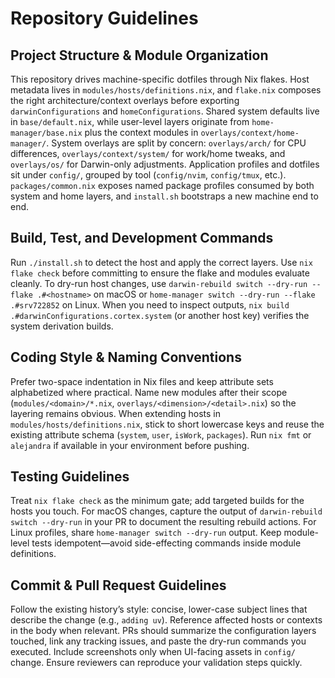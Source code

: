 # Repository Guidelines

## Project Structure & Module Organization
This repository drives machine-specific dotfiles through Nix flakes. Host metadata lives in `modules/hosts/definitions.nix`, and `flake.nix` composes the right architecture/context overlays before exporting `darwinConfigurations` and `homeConfigurations`. Shared system defaults live in `base/default.nix`, while user-level layers originate from `home-manager/base.nix` plus the context modules in `overlays/context/home-manager/`. System overlays are split by concern: `overlays/arch/` for CPU differences, `overlays/context/system/` for work/home tweaks, and `overlays/os/` for Darwin-only adjustments. Application profiles and dotfiles sit under `config/`, grouped by tool (`config/nvim`, `config/tmux`, etc.). `packages/common.nix` exposes named package profiles consumed by both system and home layers, and `install.sh` bootstraps a new machine end to end.

## Build, Test, and Development Commands
Run `./install.sh` to detect the host and apply the correct layers. Use `nix flake check` before committing to ensure the flake and modules evaluate cleanly. To dry-run host changes, use `darwin-rebuild switch --dry-run --flake .#<hostname>` on macOS or `home-manager switch --dry-run --flake .#srv722852` on Linux. When you need to inspect outputs, `nix build .#darwinConfigurations.cortex.system` (or another host key) verifies the system derivation builds.

## Coding Style & Naming Conventions
Prefer two-space indentation in Nix files and keep attribute sets alphabetized where practical. Name new modules after their scope (`modules/<domain>/*.nix`, `overlays/<dimension>/<detail>.nix`) so the layering remains obvious. When extending hosts in `modules/hosts/definitions.nix`, stick to short lowercase keys and reuse the existing attribute schema (`system`, `user`, `isWork`, `packages`). Run `nix fmt` or `alejandra` if available in your environment before pushing.

## Testing Guidelines
Treat `nix flake check` as the minimum gate; add targeted builds for the hosts you touch. For macOS changes, capture the output of `darwin-rebuild switch --dry-run` in your PR to document the resulting rebuild actions. For Linux profiles, share `home-manager switch --dry-run` output. Keep module-level tests idempotent—avoid side-effecting commands inside module definitions.

## Commit & Pull Request Guidelines
Follow the existing history’s style: concise, lower-case subject lines that describe the change (e.g., `adding uv`). Reference affected hosts or contexts in the body when relevant. PRs should summarize the configuration layers touched, link any tracking issues, and paste the dry-run commands you executed. Include screenshots only when UI-facing assets in `config/` change. Ensure reviewers can reproduce your validation steps quickly.
